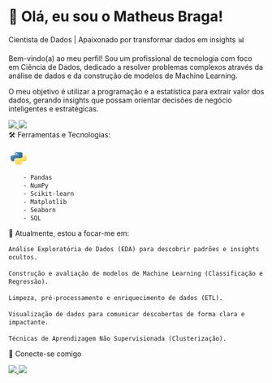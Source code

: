 # 👋 Olá, eu sou o Matheus Braga!
Cientista de Dados | Apaixonado por transformar dados em insights 📊

Bem-vindo(a) ao meu perfil! Sou um profissional de tecnologia com foco em Ciência de Dados, dedicado a resolver problemas complexos através da análise de dados e da construção de modelos de Machine Learning.

O meu objetivo é utilizar a programação e a estatística para extrair valor dos dados, gerando insights que possam orientar decisões de negócio inteligentes e estratégicas.

<div>
<a href="https://github.com/matheuskbraga">
<img height="180em" src="https://github-readme-stats.vercel.app/api?username=matheuskbraga&show_icons=true&theme=tokyonight&include_all_commits=true&count_private=true" />
<img height="180em" src="https://github-readme-stats.vercel.app/api/top-langs/?username=matheuskbraga&layout=compact&langs_count=6&theme=tokyonight" />
</a>
</div>
🛠️ Ferramentas e Tecnologias:
<br>
<br>
<img align="center" alt="Python" height="30" width="40" src="https://raw.githubusercontent.com/devicons/devicon/master/icons/python/python-original.svg" />
<br>
        
        - Pandas
        - NumPy
        - Scikit-learn
        - Matplotlib
        - Seaborn
        - SQL
        
</div>
🚀 Atualmente, estou a focar-me em:

    Análise Exploratória de Dados (EDA) para descobrir padrões e insights ocultos.

    Construção e avaliação de modelos de Machine Learning (Classificação e Regressão).

    Limpeza, pré-processamento e enriquecimento de dados (ETL).

    Visualização de dados para comunicar descobertas de forma clara e impactante.

    Técnicas de Aprendizagem Não Supervisionada (Clusterização).

📣 Conecte-se comigo

<div>
<a href="https://www.linkedin.com/in/matheus-braga-cc" target="_blank">
<img src="https://img.shields.io/badge/-LinkedIn-%230077B5?style=for-the-badge&logo=linkedin&logoColor=white" />
</a>
<a href="https://instagram.com/matheuskbraga" target="_blank">
<img src="https://img.shields.io/badge/-Instagram-%23E4405F?style=for-the-badge&logo=instagram&logoColor=white" />
</a>
</div>
